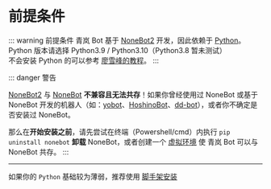 # 前提条件

::: warning 前提条件
青岚 Bot 基于 [NoneBot2](https://github.com/nonebot/nonebot2) 开发，因此依赖于 [Python](https://www.python.org/downloads/)。  
Python 版本请选择 Python3.9 / Python3.10（Python3.8 暂未测试）  
不会安装 Python 的可以参考 [廖雪峰的教程](https://www.liaoxuefeng.com/wiki/1016959663602400/1016959856222624)。
:::

::: danger 警告

[NoneBot2](https://github.com/nonebot/nonebot2) 与 [NoneBot](https://github.com/nonebot/nonebot) **不兼容且无法共存**！如果你曾经使用过 NoneBot 或基于 NoneBot 开发的机器人（如：[yobot](https://github.com/pcrbot/yobot)、[HoshinoBot](https://github.com/Ice-Cirno/HoshinoBot)、[dd-bot](https://github.com/SK-415/dd-bot)），或者你不确定是否安装过 NoneBot。

那么在**开始安装之前**，请先尝试在终端（Powershell/cmd）内执行 `pip uninstall nonebot` **卸载** NoneBot，或者创建一个 [虚拟环境](https://docs.python.org/zh-cn/3/library/venv.html#creating-virtual-environments) 使 青岚 Bot 可以与 NoneBot 共存。
:::

---

如果你的 `Python` 基础较为薄弱，推荐使用 [脚手架安装](pip)
